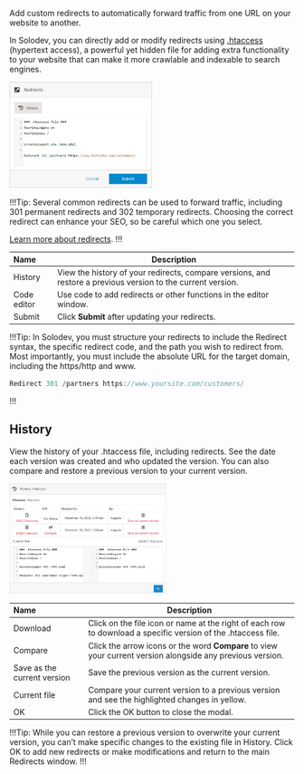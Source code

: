 Add custom redirects to automatically forward traffic from one URL on your website to another. 

In Solodev, you can directly add or modify redirects using <a href="https://loganix.com/what-is-a-htaccess-file/" target="_blank" rel="noopener noreferrer">.htaccess</a> (hypertext access), a powerful yet hidden file for adding extra functionality to your website that can make it more crawlable and indexable to search engines.   

<p><img src="../../../../images/websites/redirects.jpg" alt="Redirects Modal" style="width: 50%;"></p>

!!!Tip:
Several common redirects can be used to forward traffic, including 301 permanent redirects and 302 temporary redirects. Choosing the correct redirect can enhance your SEO, so be careful which one you select.

<a href="https://yoast.com/which-redirect/" target="_blank" rel="noopener noreferrer">Learn more about redirects</a>.
!!!

**Name** | **Description** 
:--- | ---
History | View the history of your redirects, compare versions, and restore a previous version to the current version.
Code editor | Use code to add redirects or other functions in the editor window.
Submit | Click **Submit** after updating your redirects.

!!!Tip:
In Solodev, you must structure your redirects to include the Redirect syntax, the specific redirect code, and the path you wish to redirect from. Most importantly, you must include the absolute URL for the target domain, including the https/http and www.
``` js
Redirect 301 /partners https://www.yoursite.com/customers/
```
!!!

## History

View the history of your .htaccess file, including redirects. See the date each version was created and who updated the version. You can also compare and restore a previous version to your current version.

<p><img src="../../../../images/websites/redirect-history.jpg" alt="History Modal" style="width: 55%;"></p>

**Name** | **Description** 
:--- | ---
Download | Click on the file icon or name at the right of each row to download a specific version of the .htaccess file.
Compare | Click the arrow icons or the word **Compare** to view your current version alongside any previous version.
Save as the current version | Save the previous version as the current version.
Current file | Compare your current version to a previous version and see the highlighted changes in yellow.
OK | Click the OK button to close the modal.

!!!Tip:
While you can restore a previous version to overwrite your current version, you can’t make specific changes to the existing file in History. Click OK to add new redirects or make modifications and return to the main Redirects window.
!!!